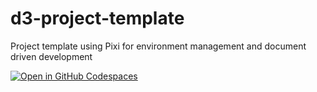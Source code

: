 # d3-project-template
Project template using Pixi for environment management and document driven development

[![Open in GitHub Codespaces](https://github.com/codespaces/badge.svg)](https://codespaces.new/hazardos-ai/d3-project-template?quickstart=1)